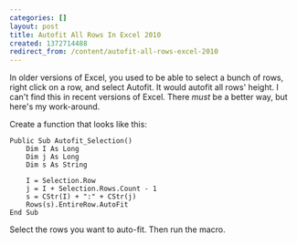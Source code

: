```yaml
---
categories: []
layout: post
title: Autofit All Rows In Excel 2010
created: 1372714488
redirect_from: /content/autofit-all-rows-excel-2010
---
```

In older  versions of Excel, you used to be able to select a bunch of rows, right click on a row, and select Autofit.  It would autofit all rows' height.  I can't find this in recent versions of Excel.  There *must* be a better way, but here's my work-around.

Create a function that looks like this:
    
    Public Sub Autofit_Selection()
        Dim I As Long
        Dim j As Long
        Dim s As String
    
        I = Selection.Row
        j = I + Selection.Rows.Count - 1
        s = CStr(I) + ":" + CStr(j)
        Rows(s).EntireRow.AutoFit
    End Sub

Select the rows you want to auto-fit.  Then run the macro.
